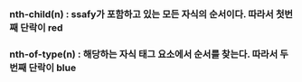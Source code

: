 ### nth-child(n) : ssafy가 포함하고 있는 모든 자식의 순서이다. 따라서 첫번째 단락이 red



### nth-of-type(n) : 해당하는 자식 태그 요소에서 순서를 찾는다. 따라서 두번째 단락이 blue


